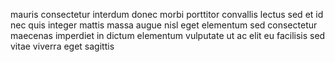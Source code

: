 mauris consectetur interdum donec morbi porttitor convallis lectus sed et id nec
quis integer mattis massa augue nisl eget elementum sed consectetur maecenas
imperdiet in dictum elementum vulputate ut ac elit eu facilisis sed vitae
viverra eget sagittis